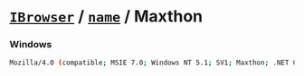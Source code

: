 # [`IBrowser`](/api/ua-parser-js/get-browser.md) / [`name`](../name.md) / Maxthon

### Windows

```sh
Mozilla/4.0 (compatible; MSIE 7.0; Windows NT 5.1; SV1; Maxthon; .NET CLR 1.1.4322)
```